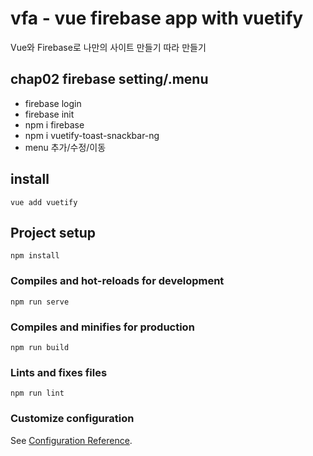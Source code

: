 # vfa - vue firebase app with vuetify

Vue와 Firebase로 나만의 사이트 만들기 따라 만들기

## chap02 firebase setting/.menu

- firebase login
- firebase init
- npm i firebase
- npm i vuetify-toast-snackbar-ng
- menu 추가/수정/이동

## install

```
vue add vuetify
```

## Project setup

```
npm install
```

### Compiles and hot-reloads for development

```
npm run serve
```

### Compiles and minifies for production

```
npm run build
```

### Lints and fixes files

```
npm run lint
```

### Customize configuration

See [Configuration Reference](https://cli.vuejs.org/config/).
